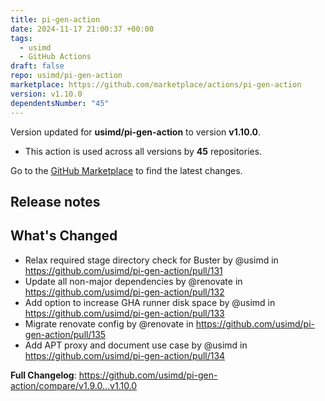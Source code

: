 ```yaml
---
title: pi-gen-action
date: 2024-11-17 21:00:37 +00:00
tags:
  - usimd
  - GitHub Actions
draft: false
repo: usimd/pi-gen-action
marketplace: https://github.com/marketplace/actions/pi-gen-action
version: v1.10.0
dependentsNumber: "45"
---
```



Version updated for **usimd/pi-gen-action** to version **v1.10.0**.
- This action is used across all versions by **45** repositories.

Go to the [GitHub Marketplace](https://github.com/marketplace/actions/pi-gen-action) to find the latest changes.

## Release notes

## What's Changed
* Relax required stage directory check for Buster by @usimd in https://github.com/usimd/pi-gen-action/pull/131
* Update all non-major dependencies by @renovate in https://github.com/usimd/pi-gen-action/pull/132
* Add option to increase GHA runner disk space by @usimd in https://github.com/usimd/pi-gen-action/pull/133
* Migrate renovate config by @renovate in https://github.com/usimd/pi-gen-action/pull/135
* Add APT proxy and document use case by @usimd in https://github.com/usimd/pi-gen-action/pull/134


**Full Changelog**: https://github.com/usimd/pi-gen-action/compare/v1.9.0...v1.10.0
